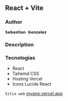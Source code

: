 ## React + Vite

### Author
`𝗦𝗲𝗯𝗮𝘀𝘁𝗶𝗮𝗻 𝗚𝗼𝗻𝘇𝗮𝗹𝗲𝘇`

### Description


### Tecnologías
- React
- Tailwind CSS
- Hosting Vercel
- Icons Lucide React

`Sitio web` [myapp.vercel.app](https://myapp.vercel.app/)




